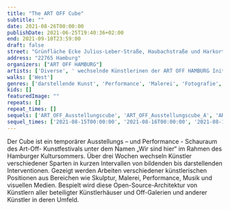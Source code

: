 ```yaml
---
title: "The ART OFF Cube"
subtitle: ""
date: 2021-08-26T00:00:00
publishDate: 2021-06-25T19:40:36+02:00
end: 2021-09-10T23:59:00
draft: false
street: "Grünfläche Ecke Julius-Leber-Straße, Haubachstraße und Harkortstraße vor Wäscherei"
address: "22765 Hamburg"
organizers: ["ART OFF HAMBURG"]
artists: ['Diverse', ' wechselnde Künstlerinen der ART OFF HAMBURG Initiative in einer Architektur von Thomas Ehgartner']
walks: ['West']
genres: ['darstellende Kunst', 'Performance', 'Malerei', 'Fotografie', 'Skulptur', 'Literatur', 'Land Art']
kids: []
featuredImage: ""
repeats: []
repeat_times: []
sequels: ['ART_OFF_Ausstellungscube', 'ART_OFF_Ausstellungscube_A', 'ART_OFF_Ausstellungscube_B', 'ART_OFF_Ausstellungscube_C', 'ART_OFF_Ausstellungscube_D', 'ART_OFF_Ausstellungscube_E', 'ART_OFF_Ausstellungscube_F', 'ART_OFF_Ausstellungscube_G', 'ART_OFF_Ausstellungscube_H', 'ART_OFF_Ausstellungscube_I', 'ART_OFF_Ausstellungscube_J', 'ART_OFF_Ausstellungscube_L', 'ART_OFF_Ausstellungscube_M', 'ART_OFF_Ausstellungscube_N', 'ART_OFF_Ausstellungscube_O', 'ART_OFF_Ausstellungscube_P', 'ART_OFF_Ausstellungscube_Q', 'ART_OFF_Ausstellungscube_R', 'ART_OFF_Ausstellungscube_S', 'ART_OFF_Ausstellungscube_T', 'ART_OFF_Ausstellungscube_U', 'ART_OFF_Ausstellungscube_V', 'ART_OFF_Ausstellungscube_W', 'ART_OFF_Ausstellungscube_X', 'ART_OFF_Ausstellungscube_Y', 'ART_OFF_Ausstellungscube_Z']
sequel_times: ['2021-08-15T00:00:00', '2021-08-16T00:00:00', '2021-08-17T00:00:00', '2021-08-18T00:00:00', '2021-08-19T00:00:00', '2021-08-20T00:00:00', '2021-08-21T00:00:00', '2021-08-22T00:00:00', '2021-08-23T00:00:00', '2021-08-24T00:00:00', '2021-08-25T00:00:00', '2021-08-27T00:00:00', '2021-08-28T00:00:00', '2021-08-29T00:00:00', '2021-08-30T00:00:00', '2021-08-31T00:00:00', '2021-09-01T00:00:00', '2021-09-02T00:00:00', '2021-09-03T00:00:00', '2021-09-04T00:00:00', '2021-09-05T00:00:00', '2021-09-06T00:00:00', '2021-09-07T00:00:00', '2021-09-08T00:00:00', '2021-09-09T00:00:00', '2021-09-10T00:00:00']
---
```


Der Cube ist ein temporärer Ausstellungs – und Performance - Schauraum des Art-Off- Kunstfestivals unter dem Namen „Wir sind hier“ im Rahmen des Hamburger Kultursommers. Über drei Wochen wechseln Künstler verschiedener Sparten in kurzen Intervallen von bildenden bis darstellenden Interventionen. Gezeigt werden Arbeiten verschiedener künstlerischen Positionen aus Bereichen wie  Skulptur, Malerei, Performance, Musik und visuellen Medien. Bespielt wird diese Open-Source-Architektur von Künstlern aller beteiligter Künstlerhäuser und Off-Galerien und anderer Künstler in deren Umfeld.
